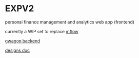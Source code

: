# EXPV2


personal finance management and analytics web app (frontend)

currently a WIP set to replace [mflow](https://github.com/jaks024/mflow)

[gwagon backend](https://github.com/jaks024/gwagon)  

[designs doc](https://www.notion.so/expv2-619199a02c8d4753ad1052ac77b7917b)
